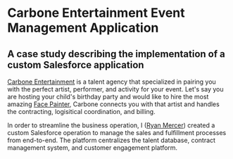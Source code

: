 # Carbone Entertainment Event Management Application

## A case study describing the implementation of a custom Salesforce application

[Carbone Entertainment](https://carboneentertainment.com/) is a talent agency that specialized in pairing you with the perfect artist, performer, and activity for your event. Let's say you are hosting your child's birthday party and would like to hire the most amazing [Face Painter](https://carboneentertainment.com/service/face-painters/), Carbone connects you with that artist and handles the contracting, logisitical coordination, and billing.

In order to streamline the business operation, I ([Ryan Mercer](https://www.linkedin.com/in/rygramer/)) created a custom Salesforce operation to manage the sales and fulfillment processes from end-to-end. The platform centralizes the talent database, contract management system, and customer engagement platform.

